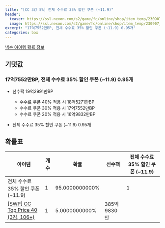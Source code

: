 ```yaml
---
title: "[CC 3강 5%] 전체 수수료 35% 할인 쿠폰 (~11.9)"
header:
  teaser: https://ssl.nexon.com/s2/game/fc/online/shop/item_temp/230907_special_b9244v59dhjj15/201704221_s.png
  image: https://ssl.nexon.com/s2/game/fc/online/shop/item_temp/230907_special_b9244v59dhjj15/201704221_s.png
excerpt: "17억7552만BP, 전체 수수료 35% 할인 쿠폰 (~11.9) 0.95개"
categories: box
---
```

[넥슨 아이템 확률 정보](http://iteminfo.nexon.com/probability/fco?sn=7467)

## 기댓값
### 17억7552만BP, 전체 수수료 35% 할인 쿠폰 (~11.9) 0.95개
- 선수팩 19억2991만BP
  - 수수료 쿠폰 40% 적용 시 18억5271만BP
  - 수수료 쿠폰 30% 적용 시 17억7552만BP
  - 수수료 쿠폰 20% 적용 시 16억9832만BP

- 전체 수수료 35% 할인 쿠폰 (~11.9) 0.95개

## 확률표

|아이템|개수|확률|선수팩|전체 수수료 35% 할인 쿠폰 (~11.9)|
|---|---|---|---|---|
|전체 수수료 35% 할인 쿠폰 (~11.9)|1|95.0000000000%||1|
|[[SWP] CC Top Price 40 (3강, 106+)](/player/7436)|1|5.0000000000%|385억9830만||
